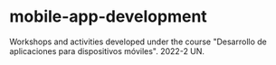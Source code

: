 # mobile-app-development
Workshops and activities developed under the course "Desarrollo de aplicaciones para dispositivos móviles". 2022-2 UN.

